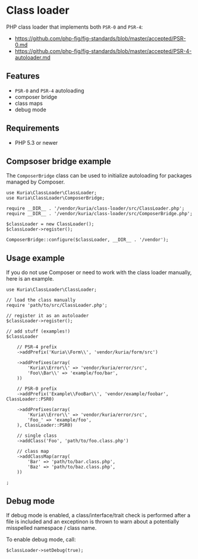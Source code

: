 Class loader
============

PHP class loader that implements both `PSR-0` and `PSR-4`:

- https://github.com/php-fig/fig-standards/blob/master/accepted/PSR-0.md
- https://github.com/php-fig/fig-standards/blob/master/accepted/PSR-4-autoloader.md


## Features

- `PSR-0` and `PSR-4` autoloading
- composer bridge
- class maps
- debug mode


## Requirements

- PHP 5.3 or newer


## Compsoser bridge example

The `ComposerBridge` class can be used to initialize autoloading
for packages managed by Composer.

    use Kuria\ClassLoader\ClassLoader;
    use Kuria\ClassLoader\ComposerBridge;

    require __DIR__ . '/vendor/kuria/class-loader/src/ClassLoader.php';
    require __DIR__ . '/vendor/kuria/class-loader/src/ComposerBridge.php';

    $classLoader = new ClassLoader();
    $classLoader->register();

    ComposerBridge::configure($classLoader, __DIR__ . '/vendor');


## Usage example

If you do not use Composer or need to work with the class loader manually,
here is an example.

    use Kuria\ClassLoader\ClassLoader;

    // load the class manually
    require 'path/to/src/ClassLoader.php';

    // register it as an autoloader
    $classLoader->register();

    // add stuff (examples!)
    $classLoader

        // PSR-4 prefix
        ->addPrefix('Kuria\\Form\\', 'vendor/kuria/form/src')

        ->addPrefixes(array(
            'Kuria\\Error\\' => 'vendor/kuria/error/src',
            'Foo\\Bar\\' => 'example/foo/bar',
        ))

        // PSR-0 prefix
        ->addPrefix('Example\\FooBar\\', 'vendor/example/foobar', ClassLoader::PSR0)

        ->addPrefixes(array(
            'Kuria\\Error\\' => 'vendor/kuria/error/src',
            'Foo_' => 'example/foo',
        ), ClassLoader::PSR0)

        // single class
        ->addClass('Foo', 'path/to/foo.class.php')

        // class map
        ->addClassMap(array(
            'Bar' => 'path/to/bar.class.php',
            'Baz' => 'path/to/baz.class.php',
        ))

    ;


## Debug mode

If debug mode is enabled, a class/interface/trait check is performed after
a file is included and an exceptinon is thrown to warn about a potentially
misspelled namespace / class name.

To enable debug mode, call:

    $classLoader->setDebug(true);
